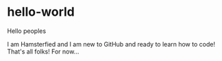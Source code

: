 # hello-world

Hello peoples

I am Hamsterfied and I am new to GitHub and ready to learn how to code!
That's all folks! For now...
